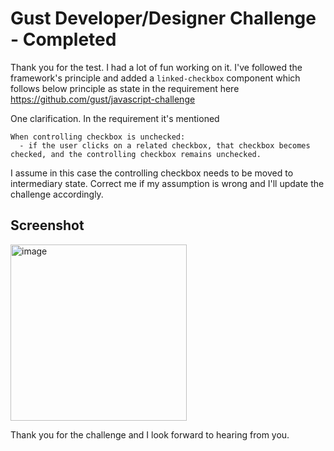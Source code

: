 # Gust Developer/Designer Challenge - Completed

Thank you for the test. I had a lot of fun working on it.
I've followed the framework's principle and added a `linked-checkbox` component which follows below principle as state in the requirement here https://github.com/gust/javascript-challenge

One clarification. In the requirement it's mentioned
```
When controlling checkbox is unchecked:
  - if the user clicks on a related checkbox, that checkbox becomes checked, and the controlling checkbox remains unchecked.
```
I assume in this case the controlling checkbox needs to be moved to intermediary state. Correct me if my assumption is wrong and I'll update the challenge accordingly.

## Screenshot

<img width="282" alt="image" src="https://user-images.githubusercontent.com/91294460/219740725-fcf59233-782d-4e2e-ace2-1b29964fd0ef.png">

Thank you for the challenge and I look forward to hearing from you.
